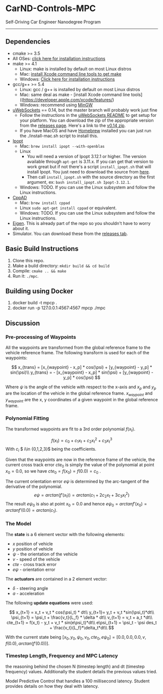 # CarND-Controls-MPC
Self-Driving Car Engineer Nanodegree Program

---

## Dependencies

* cmake >= 3.5
 * All OSes: [click here for installation instructions](https://cmake.org/install/)
* make >= 4.1
  * Linux: make is installed by default on most Linux distros
  * Mac: [install Xcode command line tools to get make](https://developer.apple.com/xcode/features/)
  * Windows: [Click here for installation instructions](http://gnuwin32.sourceforge.net/packages/make.htm)
* gcc/g++ >= 5.4
  * Linux: gcc / g++ is installed by default on most Linux distros
  * Mac: same deal as make - [install Xcode command line tools]((https://developer.apple.com/xcode/features/)
  * Windows: recommend using [MinGW](http://www.mingw.org/)
* [uWebSockets](https://github.com/uWebSockets/uWebSockets) == 0.14, but the master branch will probably work just fine
  * Follow the instructions in the [uWebSockets README](https://github.com/uWebSockets/uWebSockets/blob/master/README.md) to get setup for your platform. You can download the zip of the appropriate version from the [releases page](https://github.com/uWebSockets/uWebSockets/releases). Here's a link to the [v0.14 zip](https://github.com/uWebSockets/uWebSockets/archive/v0.14.0.zip).
  * If you have MacOS and have [Homebrew](https://brew.sh/) installed you can just run the ./install-mac.sh script to install this.
* [Ipopt](https://projects.coin-or.org/Ipopt)
  * Mac: `brew install ipopt --with-openblas`
  * Linux
    * You will need a version of Ipopt 3.12.1 or higher. The version available through `apt-get` is 3.11.x. If you can get that version to work great but if not there's a script `install_ipopt.sh` that will install Ipopt. You just need to download the source from [here](https://www.coin-or.org/download/source/Ipopt/).
    * Then call `install_ipopt.sh` with the source directory as the first argument, ex: `bash install_ipopt.sh Ipopt-3.12.1`. 
  * Windows: TODO. If you can use the Linux subsystem and follow the Linux instructions.
* [CppAD](https://www.coin-or.org/CppAD/)
  * Mac: `brew install cppad`
  * Linux `sudo apt-get install cppad` or equivalent.
  * Windows: TODO. If you can use the Linux subsystem and follow the Linux instructions.
* [Eigen](http://eigen.tuxfamily.org/index.php?title=Main_Page). This is already part of the repo so you shouldn't have to worry about it.
* Simulator. You can download these from the [releases tab](https://github.com/udacity/CarND-MPC-Project/releases).



## Basic Build Instructions


1. Clone this repo.
2. Make a build directory: `mkdir build && cd build`
3. Compile: `cmake .. && make`
4. Run it: `./mpc`.

## Building using Docker

1. docker build -t mpcp .
2. docker run -p 127.0.0.1:4567:4567 mpcp ./mpc

## Discussion
### Pre-processing of Waypoints

All the waypoints are transformed from the global reference frame to the vehicle reference frame. The following transform is used for each of the waypoints:

$$
x_{trans} = [x_{waypoint} - x_p] * cos(\psi) + [y_{waypoint} - y_p] * sin(\psi)\\
y_{trans} = - [x_{waypoint} - x_p] * sin(\psi) + [y_{waypoint} - y_p] * cos(\psi)
$$

Where $\psi$ is the angle of the vehicle with respect to the x-axis and $x_p$ and $y_p$ are the location of the vehicle in the global reference frame. $x_{waypoint}$ and $y_{waypoint}$ are the x, y coordinates of a given waypoint in the global reference frame. 

### Polynomial Fitting

The transformed waypoints are fit to a 3rd order polynomial $f(x_t)$. 

$$
f(x_t) = c_0 + c_1x_t + c_2x_t^2 + c_3x_t^3
$$
With $c_i$ $ i\in \{0,1,2,3\}$ being the coefficients.

Given that the waypoints are now in the reference frame of the vehicle, the current cross track error $cte_0$ is simply the value of the polynomial at point $x_0= 0.0$, so we have  $cte_0 = f(x_0)=f(0.0)=c_0$ .  

The current orientation error $e \psi$ is determined by the arc-tangent of the derivative of the polynomial. 
$$
e \psi  =  arctan(f'(x_t)) = arctan(c_1 + 2c_2x_t + 3c_3x_t^2)
$$
The result $e \psi_0$ is also at point $x_0=0.0$ and hence $e \psi_0 = arctan f'(x_0)= arctan f'(0.0) = arctan (c_1)$.



### The Model

The **state** is a 6 element vector with the following elements: 
* $x$ position of vehicle
* $y$ position of vehicle
* $\psi$ - the orientation of the vehicle
* $v$ - speed of the vehicle
* $cte$ - cross track error
* $e \psi$ - orientation error


The **actuators** are contained in a 2 element vector:

* $\delta$ - steering angle
* $a$ - acceleration

The following **update equations** were used:



$$
x_{t+1} = x_t + v_t * cos(\psi_t) * dt\\
y_{t+1}= y_t + v_t *sin(\psi_t)*dt\\
\psi_{t+1} = \psi_t + \frac{v_t}{L_f} * \delta * dt\\
v_{t+1} = v_t + a_t *dt\\
cte_{t+1} = f(x_t) - y_t + v_t * sin(e\psi_t)*dt\\
e\psi_{t+1} = \psi_t - \psi des_t + \frac{v_t}{L_f}*\delta_t*dt\\
$$

With the current state being $[x_0,y_0,\psi_0,v_0,cte_0,e \psi_0] = [0.0,0.0,0.0,v, f(0.0),arctan(f'(0.0))]$.

### Timestep Length, Frequency and MPC Latency

the reasoning behind the chosen N (timestep length) and dt (timestep frequency) values. Additionally the student details the previous values tried.

Model Predictive Control that handles a 100 millisecond latency. Student provides details on how they deal with latency.

